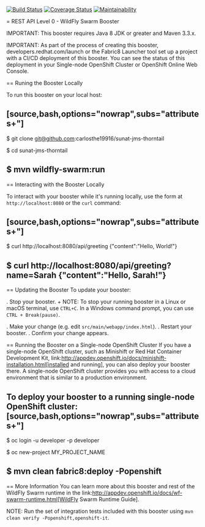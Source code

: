 [![Build Status](https://travis-ci.org/carlosthe19916/sunat-jms-thorntail.svg?branch=master)](https://travis-ci.org/carlosthe19916/sunat-jms-thorntail)
[![Coverage Status](https://coveralls.io/repos/github/carlosthe19916/sunat-jms-thorntail/badge.svg?branch=master)](https://coveralls.io/github/carlosthe19916/sunat-jms-thorntail?branch=master)
[![Maintainability](https://sonarcloud.io/api/project_badges/measure?project=carlosthe19916&metric=alert_status)](https://sonarcloud.io/dashboard?id=carlosthe19916)


= REST API Level 0 - WildFly Swarm Booster

IMPORTANT: This booster requires Java 8 JDK or greater and Maven 3.3.x.

IMPORTANT: As part of the process of creating this booster, developers.redhat.com/launch or the Fabric8 Launcher tool set up a project with a CI/CD deployment of this booster. You can see the status of this deployment in your Single-node OpenShift Cluster or OpenShift Online Web Console.

== Runing the Booster Locally

To run this booster on your local host:

[source,bash,options="nowrap",subs="attributes+"]
----
$ git clone git@github.com:carlosthe19916/sunat-jms-thorntail

$ cd sunat-jms-thorntail

$ mvn wildfly-swarm:run
----

== Interacting with the Booster Locally

To interact with your booster while it's running locally, use the form at `http://localhost:8080` or the `curl` command:

[source,bash,options="nowrap",subs="attributes+"]
----
$ curl http://localhost:8080/api/greeting
{"content":"Hello, World!"}

$ curl http://localhost:8080/api/greeting?name=Sarah
{"content":"Hello, Sarah!"}
----


== Updating the Booster
To update your booster:

. Stop your booster.
+
NOTE: To stop your running booster in a Linux or macOS terminal, use `CTRL+C`. In a Windows command prompt, you can use `CTRL + Break(pause)`.

. Make your change (e.g. edit `src/main/webapp/index.html`).
. Restart your booster.
. Confirm your change appears.


== Running the Booster on a Single-node OpenShift Cluster
If you have a single-node OpenShift cluster, such as Minishift or Red Hat Container Development Kit, link:http://appdev.openshift.io/docs/minishift-installation.html[installed and running], you can also deploy your booster there. A single-node OpenShift cluster provides you with access to a cloud environment that is similar to a production environment.

To deploy your booster to a running single-node OpenShift cluster:
[source,bash,options="nowrap",subs="attributes+"]
----
$ oc login -u developer -p developer

$ oc new-project MY_PROJECT_NAME

$ mvn clean fabric8:deploy -Popenshift
----

== More Information
You can learn more about this booster and rest of the WildFly Swarm runtime in the link:http://appdev.openshift.io/docs/wf-swarm-runtime.html[WildFly Swarm Runtime Guide].

NOTE: Run the set of integration tests included with this booster using `mvn clean verify -Popenshift,openshift-it`.
